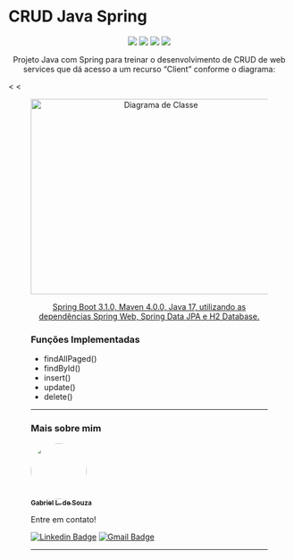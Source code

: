 <h1>CRUD Java Spring</h1>
<p align="center">
     <a alt="Java">
        <img src="https://img.shields.io/badge/Java-v17-blue.svg" />
    <a alt="Spring Boot">
        <img src="https://img.shields.io/badge/Spring%20Boot-v3.1.0-brightgreen.svg" />
    </a>
    <a alt="Maven">
        <img src="https://img.shields.io/badge/Maven-v4.0.0-lightgreen.svg" />
    </a>
    <a alt="H2 ">
        <img src="https://img.shields.io/badge/H2-v2.1.214-darkblue.svg" />
    </a>
</p>
<p align="center">Projeto Java com Spring para treinar o desenvolvimento de CRUD de web services que dá acesso a um recurso “Client” conforme o diagrama:</p>
<
<<figure>
<p align="center">
  <img src="https://ibb.co/FqPzyvB" height="350" width="450" alt="Diagrama de Classe"/><br>
</p>

<p align="center">
    <a href="https://start.spring.io/#!type=maven-project&language=java&platformVersion=3.1.0&packaging=jar&jvmVersion=17&groupId=com.example&artifactId=demo&name=demo&description=Demo%20project%20for%20Spring%20Boot&packageName=com.example.demo&dependencies=web,data-jpa,h2">
    Spring Boot 3.1.0, Maven 4.0.0, Java 17, utilizando as dependências Spring Web, Spring Data JPA e H2 Database.</a>
</p>
<h3>Funções Implementadas</h3>
<ul>
    <li>findAllPaged()</li>
    <li>findById()</li>
    <li>insert()</li>
    <li>update()</li>
    <li>delete()</li>
</ul>
<hr>
<h3>Mais sobre mim</h3>

<a href="https://www.linkedin.com/in/gbsouza-dev/">
 <img style="border-radius: 50%;" src="https://media.licdn.com/dms/image/D4E03AQFamnydfDfFwQ/profile-displayphoto-shrink_200_200/0/1678843788072?e=1689811200&v=beta&t=gZm1fSf6fpTYNOBkuSa7fMgH5Le0_NJjOmjxUjJF0MQ" width="100px;" alt=""/>
 <br />
 <sub><b>Gabriel L. de Souza</b></sub></a> <a href="https://www.instagram.com/camimi_la/" title="Instagram"></a>

Entre em contato!

[![Linkedin Badge](https://img.shields.io/badge/-Gabriel-blue?style=flat-square&logo=Linkedin&logoColor=white&link=https://www.linkedin.com/in/gbsouza-dev/)](https://www.linkedin.com/in/gbsouza-dev/)
[![Gmail Badge](https://img.shields.io/badge/-gbsouza.dev@gmail.com-c14438?style=flat-square&logo=Gmail&logoColor=white&link=mailto:gbsouza.dev@gmail.com)](mailto:gbsouza.dev@gmail.com)
<hr>
